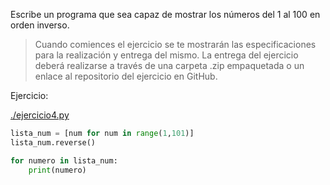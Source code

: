 
Escribe un programa que sea capaz de mostrar los números del 1 al 100 en orden inverso.

> Cuando comiences el ejercicio se te mostrarán las especificaciones para la
> realización y entrega del mismo.
> La entrega del ejercicio deberá realizarse a través de una carpeta .zip
> empaquetada o un enlace al repositorio del ejercicio en GitHub.

Ejercicio:

[./ejercicio4.py](./ejercicio4.py)
```py
lista_num = [num for num in range(1,101)]
lista_num.reverse()

for numero in lista_num:
    print(numero)
```

